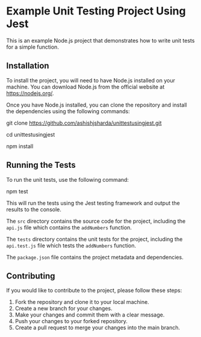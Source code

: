 # Example Unit Testing Project Using Jest

This is an example Node.js project that demonstrates how to write unit tests for a simple function.

## Installation

To install the project, you will need to have Node.js installed on your machine. You can download Node.js from the official website at https://nodejs.org/.

Once you have Node.js installed, you can clone the repository and install the dependencies using the following commands:

git clone https://github.com/ashishjsharda/unittestusingjest.git

cd unittestusingjest

npm install



## Running the Tests

To run the unit tests, use the following command:

npm test


This will run the tests using the Jest testing framework and output the results to the console.


The `src` directory contains the source code for the project, including the `api.js` file which contains the `addNumbers` function.

The `tests` directory contains the unit tests for the project, including the `api.test.js` file which tests the `addNumbers` function.

The `package.json` file contains the project metadata and dependencies.

## Contributing

If you would like to contribute to the project, please follow these steps:

1. Fork the repository and clone it to your local machine.
2. Create a new branch for your changes.
3. Make your changes and commit them with a clear message.
4. Push your changes to your forked repository.
5. Create a pull request to merge your changes into the main branch.




